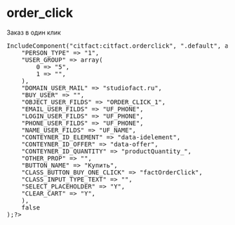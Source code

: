 order_click
===========

Заказ в один клик


<pre>
<?$APPLICATION->IncludeComponent("citfact:citfact.orderclick", ".default", array(
	"PERSON_TYPE" => "1",
	"USER_GROUP" => array(
		0 => "5",
		1 => "",
	),
	"DOMAIN_USER_MAIL" => "studiofact.ru",
	"BUY_USER" => "",
	"OBJECT_USER_FILDS" => "ORDER_CLICK_1",
	"EMAIL_USER_FILDS" => "UF_PHONE",
	"LOGIN_USER_FILDS" => "UF_PHONE",
	"PHONE_USER_FILDS" => "UF_PHONE",
	"NAME_USER_FILDS" => "UF_NAME",
	"CONTEYNER_ID_ELEMENT" => "data-idelement",
	"CONTEYNER_ID_OFFER" => "data-offer",
	"CONTEYNER_ID_QUANTITY" => "productQuantity_",
	"OTHER_PROP" => "",
	"BUTTON_NAME" => "Купить",
	"CLASS_BUTTON_BUY_ONE_CLICK" => "factOrderClick",
	"CLASS_INPUT_TYPE_TEXT" => "",
	"SELECT_PLACEHOLDER" => "Y", 
	"CLEAR_CART" => "Y",
	),
	false
);?>
</pre>
